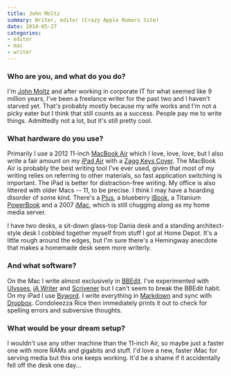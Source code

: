 ```yaml
---
title: John Moltz
summary: Writer, editor (Crazy Apple Rumors Site)
date: 2014-05-27
categories:
- editor
- mac
- writer
---
```


### Who are you, and what do you do?

I'm [John Moltz](http://verynicewebsite.net/ "John's website.") and after working in corporate IT for what seemed like 9 million years, I've been a freelance writer for the past two and I haven't starved yet. That's probably mostly because my wife works and I'm not a picky eater but I think that still counts as a success. People pay me to write things. Admittedly not a lot, but it's still pretty cool.

### What hardware do you use?

Primarily I use a 2012 11-inch [MacBook Air][macbook-air] which I love, love, love, but I also write a fair amount on my [iPad Air][ipad-air] with a [Zagg Keys Cover][cover]. The MacBook Air is probably the best writing tool I've ever used, given that most of my writing relies on referring to other materials, so fast application switching is important. The iPad is better for distraction-free writing. My office is also littered with older Macs -- 11, to be precise. I think I may have a hoarding disorder of some kind. There's a [Plus][macintosh-plus], a blueberry [iBook][], a Titanium [PowerBook][powerbook-g4] and a 2007 [iMac][], which is still chugging along as my home media server.

I have two desks, a sit-down glass-top Dania desk and a standing architect-style desk I cobbled together myself from stuff I got at Home Depot. It's a little rough around the edges, but I'm sure there's a Hemingway anecdote that makes a homemade desk seem more writerly.

### And what software?

On the Mac I write almost exclusively in [BBEdit][]. I've experimented with [Ulysses][], [iA Writer][ia-writer] and [Scrivener][] but I can't seem to break the BBEdit habit. On my iPad I use [Byword][byword-ios]. I write everything in [Markdown][] and sync with [Dropbox][]. Condoleezza Rice then immediately prints it out to check for spelling errors and subversive thoughts.

### What would be your dream setup?

I wouldn't use any other machine than the 11-inch Air, so maybe just a faster one with more RAMs and gigabits and stuff. I'd love a new, faster iMac for serving media but this one keeps working. It'd be a shame if it accidentally fell off the desk one day...

[bbedit]: http://www.barebones.com/products/bbedit/ "A text editor for the Mac."
[byword-ios]: https://itunes.apple.com/us/app/byword/id482063361 "A Markdown text editor app."
[cover]: https://www.zagg.com/us/en_us/ipad-air-keyboard/8534 "A keyboard and cover for the iPad Air."
[dropbox]: https://www.dropbox.com/ "Online syncing and storage."
[ia-writer]: https://ia.net/writer/updates/ia-writer-for-mac "A full-screen writing tool for the Mac."
[ibook]: https://en.wikipedia.org/wiki/IBook "A laptop."
[imac]: https://www.apple.com/imac/ "An all-in-one computer."
[ipad-air]: https://en.wikipedia.org/wiki/IPad_Air "A tablet device."
[macbook-air]: https://www.apple.com/macbook-air/ "A very thin laptop."
[macintosh-plus]: https://en.wikipedia.org/wiki/Macintosh_Plus "The third Macintosh computer."
[markdown]: https://daringfireball.net/projects/markdown/ "An email-like format for marking up text."
[powerbook-g4]: https://en.wikipedia.org/wiki/PowerBook_G4 "A laptop."
[scrivener]: http://literatureandlatte.com/scrivener.php "A Mac text editor aimed at writers."
[ulysses]: http://www.ulyssesapp.com/ "A writing/text editor for the Mac."
